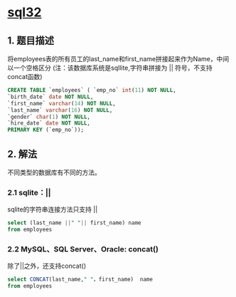# [sql32](https://www.nowcoder.com/practice/6744b90bbdde40209f8ecaac0b0516fe?tpId=82&&tqId=29800&rp=1&ru=/ta/sql&qru=/ta/sql/question-ranking)

## 1. 题目描述

将employees表的所有员工的last_name和first_name拼接起来作为Name，中间以一个空格区分
(注：该数据库系统是sqllite,字符串拼接为 || 符号，不支持concat函数)

```sql
CREATE TABLE `employees` ( `emp_no` int(11) NOT NULL,
`birth_date` date NOT NULL,
`first_name` varchar(14) NOT NULL,
`last_name` varchar(16) NOT NULL,
`gender` char(1) NOT NULL,
`hire_date` date NOT NULL,
PRIMARY KEY (`emp_no`));
```

## 2. 解法

不同类型的数据库有不同的方法。

### 2.1 sqlite：||

sqlite的字符串连接方法只支持 ||

```sql
select (last_name ||" "|| first_name) name
from employees

```

### 2.2 MySQL、SQL Server、Oracle: concat()

除了||之外，还支持concat()

```sql
select CONCAT(last_name," "，first_name)  name  
from employees
```

